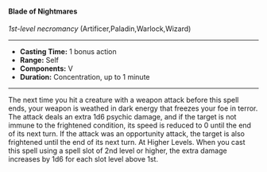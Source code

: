 #### Blade of Nightmares
*1st-level necromancy* (Artificer,Paladin,Warlock,Wizard)
___
- **Casting Time:** 1 bonus action
- **Range:** Self
- **Components:** V
- **Duration:** Concentration, up to 1 minute
---
The next time you hit a creature with a weapon
attack before this spell ends, your weapon is
weathed in dark energy that freezes your foe in
terror. The attack deals an extra 1d6 psychic
damage, and if the target is not immune to the
frightened condition, its speed is reduced to 0 until
the end of its next turn. If the attack was an
opportunity attack, the target is also frightened
until the end of its next turn.
At Higher Levels.  When you cast this spell using
a spell slot of 2nd level or higher, the extra damage
increases by 1d6 for each slot level above 1st.
